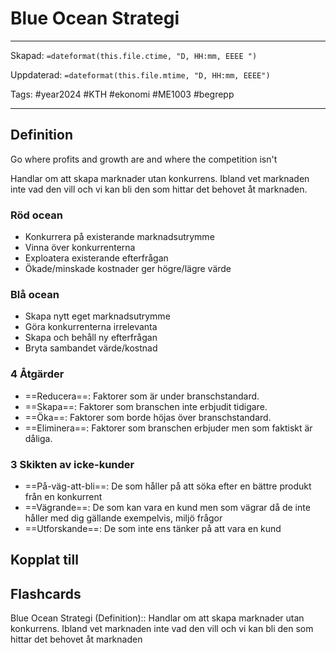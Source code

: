 # Blue Ocean Strategi

---
Skapad: `=dateformat(this.file.ctime, "D, HH:mm, EEEE ")`

Uppdaterad: `=dateformat(this.file.mtime, "D, HH:mm, EEEE")`

Tags: #year2024 #KTH #ekonomi #ME1003 #begrepp

---

## Definition

Go where profits and growth are and where the competition isn't

Handlar om att skapa marknader utan konkurrens. Ibland vet marknaden inte vad den vill och vi kan bli den som hittar det behovet åt marknaden.

### Röd ocean

- Konkurrera på existerande marknadsutrymme
- Vinna över konkurrenterna
- Exploatera existerande efterfrågan
- Ökade/minskade kostnader ger högre/lägre värde

### Blå ocean

- Skapa nytt eget marknadsutrymme
- Göra konkurrenterna irrelevanta
- Skapa och behåll ny efterfrågan
- Bryta sambandet värde/kostnad

### 4 Åtgärder

- ==Reducera==: Faktorer som är under branschstandard.
- ==Skapa==: Faktorer som branschen inte erbjudit tidigare.
- ==Öka==: Faktorer som borde höjas över branschstandard.
- ==Eliminera==: Faktorer som branschen erbjuder men som faktiskt är dåliga.

### 3 Skikten av icke-kunder

- ==På-väg-att-bli==: De som håller på att söka efter en bättre produkt från en konkurrent
- ==Vägrande==: De som kan vara en kund men som vägrar då de inte håller med dig gällande exempelvis, miljö frågor
- ==Utforskande==: De som inte ens tänker på att vara en kund

## Kopplat till

## Flashcards

Blue Ocean Strategi (Definition):: Handlar om att skapa marknader utan konkurrens. Ibland vet marknaden inte vad den vill och vi kan bli den som hittar det behovet åt marknaden
<!--SR:!2024-02-15,9,270!2024-03-10,4,272-->

